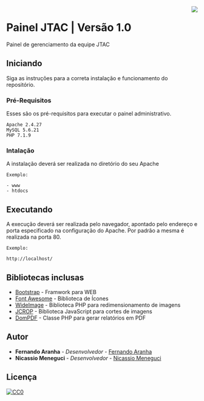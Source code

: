 <img src="favicon.ico" align="right" />

# Painel JTAC | Versão 1.0

Painel de gerenciamento da equipe JTAC

## Iniciando

Siga as instruções para a correta instalação e funcionamento do repositório.

### Pré-Requisitos

Esses são os pré-requisitos para executar o painel administrativo.

```
Apache 2.4.27
MySQL 5.6.21
PHP 7.1.9
```

### Intalação

A instalação deverá ser realizada no diretório do seu Apache

```
Exemplo:

- www
- htdocs
```


## Executando

A execução deverá ser realizada pelo navegador, apontado pelo endereço e porta especificado na configuração do Apache. Por padrão a mesma é realizada na porta 80.

```
Exemplo:

http://localhost/
```

## Bibliotecas inclusas

* [Bootstrap](http://getbootstrap.com.br/) - Framwork para WEB
* [Font Awesome](http://fontawesome.io/) - Biblioteca de Ícones
* [WideImage](http://wideimage.sourceforge.net/) - Biblioteca PHP para redimensionamento de imagens
* [JCROP](http://deepliquid.com/content/Jcrop.html) - Biblioteca JavaScript para cortes de imagens
* [DomPDF](https://github.com/dompdf/dompdf) - Classe PHP para gerar relatórios em PDF


## Autor

* **Fernando Aranha** - *Desenvolvedor* - [Fernando Aranha](https://www.dev-spider.com.br)
* **Nicassio Meneguci** - *Desenvolvedor* - [Nicassio Meneguci](https://www.linkedin.com/in/meneguci/)


## Licença

[![CC0](http://web.mit.edu/graphicidentity/images/merchandise/mark3.gif)](https://github.com/jtac-cuiaba/painel-jtac/blob/master/LICENSE)

